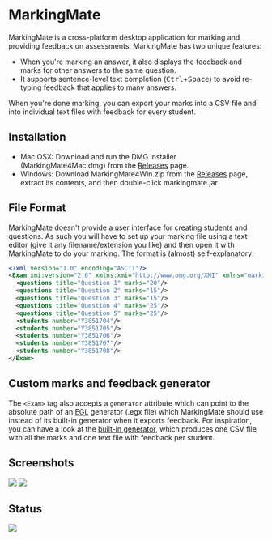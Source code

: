 # MarkingMate
MarkingMate is a cross-platform desktop application for marking and providing feedback on assessments. MarkingMate has two unique features:
* When you're marking an answer, it also displays the feedback and marks for other answers to the same question. 
* It supports sentence-level text completion (<kbd>Ctrl</kbd>+<kbd>Space</kbd>) to avoid re-typing feedback that applies to many answers. 

When you're done marking, you can export your marks into a CSV file and into individual text files with feedback for every student.

## Installation
* Mac OSX: Download and run the DMG installer (MarkingMate4Mac.dmg) from the [Releases](https://github.com/kolovos/markingmate/releases) page.
* Windows: Download MarkingMate4Win.zip from the [Releases](https://github.com/kolovos/markingmate/releases) page, extract its contents, and then double-click markingmate.jar

## File Format
MarkingMate doesn't provide a user interface for creating students and questions. As such you will have to set up your marking file using a text editor (give it any filename/extension you like) and then open it with MarkingMate to do your marking. The format is (almost) self-explanatory:

```xml
<?xml version="1.0" encoding="ASCII"?>
<Exam xmi:version="2.0" xmlns:xmi="http://www.omg.org/XMI" xmlns="markingmate">
  <questions title="Question 1" marks="20"/>
  <questions title="Question 2" marks="15"/>
  <questions title="Question 3" marks="15"/>
  <questions title="Question 4" marks="25"/>
  <questions title="Question 5" marks="25"/>
  <students number="Y3851704"/>
  <students number="Y3851705"/>
  <students number="Y3851706"/>
  <students number="Y3851707"/>
  <students number="Y3851708"/>
</Exam>
```

## Custom marks and feedback generator
The `<Exam>` tag also accepts a `generator` attribute which can point to the absolute path of an [EGL](https://www.eclipse.org/epsilon/doc/articles/code-generation-tutorial-egl/) generator (.egx file) which MarkingMate should use instead of its built-in generator when it exports feedback. For inspiration, you can have a look at the [built-in generator](https://github.com/kolovos/markingmate/blob/master/io.dimitris.markingmate/resources/feedback.egx), which produces one CSV file with all the marks and one text file with feedback per student.

## Screenshots
![](https://github.com/kolovos/markingmate/wiki/screenshot-win.png)
![](https://github.com/kolovos/markingmate/wiki/screenshot-mac.png)

## Status
![](https://travis-ci.org/kolovos/markingmate.svg?branch=master)
